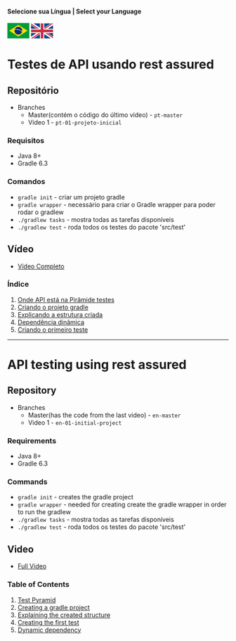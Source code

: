 #### Selecione sua Língua | Select your Language
<a href='#Testes-de-API-usando-rest-assured'><img src="images/pt-br.png" alt="Português" width="50" /></a>
<a href='#API-testing-using-rest-assured'><img src="images/en.jpg" alt="English" width="50" /></a>


# Testes de API usando rest assured

## Repositório

* Branches
    * Master(contém o código do último vídeo)  - `pt-master` 
    * Vídeo 1 - `pt-01-projeto-inicial`


### Requisitos
* Java 8+
* Gradle 6.3

### Comandos
* `gradle init` - criar um projeto gradle
* `gradle wrapper` - necessário para criar o Gradle wrapper para poder rodar o gradlew
* `./gradlew tasks` - mostra todas as tarefas disponíveis
* `./gradlew test` - roda todos os testes do pacote 'src/test'

## Vídeo

* [Vídeo Completo](https://youtu.be/EjXimnUwAns) 

### Índice

1. [Onde API está na Pirâmide testes](https://youtu.be/EjXimnUwAns?t=51)
2. [Criando o projeto gradle](https://youtu.be/EjXimnUwAns?t=164)
3. [Explicando a estrutura criada](https://youtu.be/EjXimnUwAns?t=445)
4. [Dependência dinâmica](https://youtu.be/EjXimnUwAns?t=832)
5. [Criando o primeiro teste](https://youtu.be/EjXimnUwAns?t=909)



---

# API testing using rest assured

## Repository

* Branches
    * Master(has the code from the last video)  - `en-master` 
    * Video 1 - `en-01-initial-project`

### Requirements
* Java 8+
* Gradle 6.3

### Commands
* `gradle init` - creates the gradle project
* `gradle wrapper` - needed for creating create the gradle wrapper in order to run the gradlew
* `./gradlew tasks` - mostra todas as tarefas disponíveis
* `./gradlew test` - roda todos os testes do pacote 'src/test'

## Video

* [Full Video](https://youtu.be/EjXimnUwAns) 

### Table of Contents

1. [Test Pyramid](https://youtu.be/MnPx1uoYyac?t=34)
2. [Creating a gradle project](https://youtu.be/MnPx1uoYyac?t=128)
3. [Explaining the created structure](https://youtu.be/MnPx1uoYyac?t=375)
4. [Creating the first test](https://youtu.be/MnPx1uoYyac?t=909)
5. [Dynamic dependency](https://youtu.be/MnPx1uoYyac?t=981)
